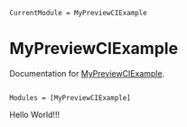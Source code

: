```@meta
CurrentModule = MyPreviewCIExample
```

# MyPreviewCIExample

Documentation for [MyPreviewCIExample](https://github.com/terasakisatoshi/MyPreviewCIExample.jl).

```@index
```

```@autodocs
Modules = [MyPreviewCIExample]
```

Hello World!!!
